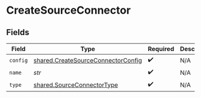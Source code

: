 # CreateSourceConnector


## Fields

| Field                                                                                    | Type                                                                                     | Required                                                                                 | Description                                                                              |
| ---------------------------------------------------------------------------------------- | ---------------------------------------------------------------------------------------- | ---------------------------------------------------------------------------------------- | ---------------------------------------------------------------------------------------- |
| `config`                                                                                 | [shared.CreateSourceConnectorConfig](../../models/shared/createsourceconnectorconfig.md) | :heavy_check_mark:                                                                       | N/A                                                                                      |
| `name`                                                                                   | *str*                                                                                    | :heavy_check_mark:                                                                       | N/A                                                                                      |
| `type`                                                                                   | [shared.SourceConnectorType](../../models/shared/sourceconnectortype.md)                 | :heavy_check_mark:                                                                       | N/A                                                                                      |
